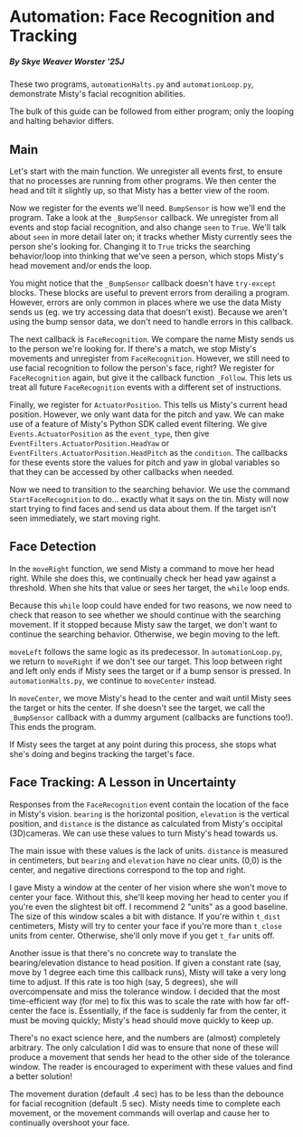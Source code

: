 # Automation: Face Recognition and Tracking

##### By Skye Weaver Worster '25J

These two programs, `automationHalts.py` and `automationLoop.py`, demonstrate Misty's facial recognition abilities.

The bulk of this guide can be followed from either program; only the looping and halting behavior differs.

## Main

Let's start with the main function. We unregister all events first, to ensure that no processes are running from other programs. We then center the head and tilt it slightly up, so that Misty has a better view of the room.

Now we register for the events we'll need. `BumpSensor` is how we'll end the program. Take a look at the `_BumpSensor` callback. We unregister from all events and stop facial recognition, and also change `seen` to `True`. We'll talk about `seen` in more detail later on; it tracks whether Misty currently sees the person she's looking for. Changing it to `True` tricks the searching behavior/loop into thinking that we've seen a person, which stops Misty's head movement and/or ends the loop.

You might notice that the `_BumpSensor` callback doesn't have `try-except` blocks. These blocks are useful to prevent errors from derailing a program. However, errors are only common in places where we use the data Misty sends us (eg. we try accessing data that doesn't exist). Because we aren't using the bump sensor data, we don't need to handle errors in this callback.

The next callback is `FaceRecognition`. We compare the name Misty sends us to the person we're looking for. If there's a match, we stop Misty's movements and unregister from `FaceRecognition`. However, we still need to use facial recognition to follow the person's face, right? We register for `FaceRecognition` again, but give it the callback function `_Follow`. This lets us treat all future `FaceRecognition` events with a different set of instructions.

Finally, we register for `ActuatorPosition`. This tells us Misty's current head position. However, we only want data for the pitch and yaw. We can make use of a feature of Misty's Python SDK called event filtering. We give `Events.ActuatorPosition` as the `event_type`, then give `EventFilters.ActuatorPosition.HeadYaw` or `EventFilters.ActuatorPosition.HeadPitch` as the `condition`. The callbacks for these events store the values for pitch and yaw in global variables so that they can be accessed by other callbacks when needed.

Now we need to transition to the searching behavior. We use the command `StartFaceRecognition` to do... exactly what it says on the tin. Misty will now start trying to find faces and send us data about them. If the target isn't seen immediately, we start moving right.

## Face Detection

In the `moveRight` function, we send Misty a command to move her head right. While she does this, we continually check her head yaw against a threshold. When she hits that value or sees her target, the `while` loop ends.

Because this `while` loop could have ended for two reasons, we now need to check that reason to see whether we should continue with the searching movement. If it stopped because Misty saw the target, we don't want to continue the searching behavior. Otherwise, we begin moving to the left.

`moveLeft` follows the same logic as its predecessor. In `automationLoop.py`, we return to `moveRight` if we don't see our target. This loop between right and left only ends if Misty sees the target or if a bump sensor is pressed. In `automationHalts.py`, we continue to `moveCenter` instead.

In `moveCenter`, we move Misty's head to the center and wait until Misty sees the target or hits the center. If she doesn't see the target, we call the `_BumpSensor` callback with a dummy argument (callbacks are functions too!). This ends the program.

If Misty sees the target at any point during this process, she stops what she's doing and begins tracking the target's face.

## Face Tracking: A Lesson in Uncertainty

Responses from the `FaceRecognition` event contain the location of the face in Misty's vision. `bearing` is the horizontal position, `elevation` is the vertical position, and `distance` is the distance as calculated from Misty's occipital (3D)cameras. We can use these values to turn Misty's head towards us.

The main issue with these values is the lack of units. `distance` is measured in centimeters, but `bearing` and `elevation` have no clear units. (0,0) is the center, and negative directions correspond to the top and right.

I gave Misty a window at the center of her vision where she won't move to center your face. Without this, she'll keep moving her head to center you if you're even the slightest bit off. I recommend 2 "units" as a good baseline. The size of this window scales a bit with distance. If you're within `t_dist` centimeters, Misty will try to center your face if you're more than `t_close` units from center. Otherwise, she'll only move if you get `t_far` units off.

Another issue is that there's no concrete way to translate the bearing/elevation distance to head position. If given a constant rate (say, move by 1 degree each time this callback runs), Misty will take a very long time to adjust. If this rate is too high (say, 5 degrees), she will overcompensate and miss the tolerance window. I decided that the most time-efficient way (for me) to fix this was to scale the rate with how far off-center the face is. Essentially, if the face is suddenly far from the center, it must be moving quickly; Misty's head should move quickly to keep up.

There's no exact science here, and the numbers are (almost) completely arbitrary. The only calculation I did was to ensure that none of these will produce a movement that sends her head to the other side of the tolerance window. The reader is encouraged to experiment with these values and find a better solution!

The movement duration (default .4 sec) has to be less than the debounce for facial recognition (default .5 sec). Misty needs time to complete each movement, or the movement commands will overlap and cause her to continually overshoot your face.